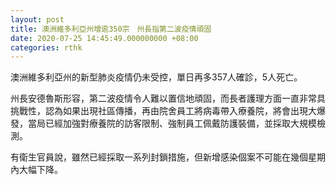 ```yaml
---
layout: post
title: 澳洲維多利亞州增逾350宗　州長指第二波疫情頑固
date: 2020-07-25 14:45:49.000000000 +08:00
categories: rthk
---
```


澳洲維多利亞州的新型肺炎疫情仍未受控，單日再多357人確診，5人死亡。

州長安德魯斯形容，第二波疫情令人難以置信地頑固，而長者護理方面一直非常具挑戰性，認為如果出現社區傳播，再由院舍員工將病毒帶入療養院，將會出現大爆發，當局已經加強對療養院的訪客限制、強制員工佩戴防護裝備，並採取大規模檢測。

有衛生官員說，雖然已經採取一系列封鎖措施，但新增感染個案不可能在幾個星期內大幅下降。
